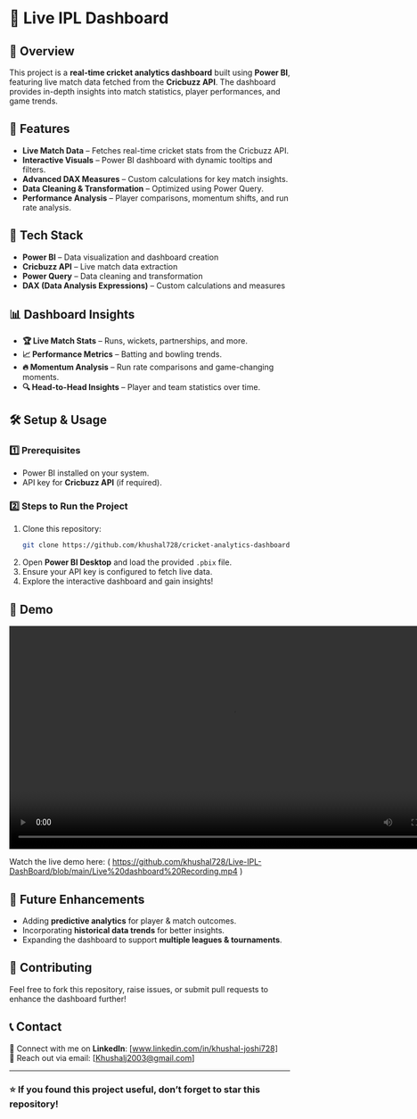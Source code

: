 # 🏏 Live IPL Dashboard

## 📌 Overview
This project is a **real-time cricket analytics dashboard** built using **Power BI**, featuring live match data fetched from the **Cricbuzz API**. The dashboard provides in-depth insights into match statistics, player performances, and game trends.

## 🚀 Features
- **Live Match Data** – Fetches real-time cricket stats from the Cricbuzz API.
- **Interactive Visuals** – Power BI dashboard with dynamic tooltips and filters.
- **Advanced DAX Measures** – Custom calculations for key match insights.
- **Data Cleaning & Transformation** – Optimized using Power Query.
- **Performance Analysis** – Player comparisons, momentum shifts, and run rate analysis.

## 🔧 Tech Stack
- **Power BI** – Data visualization and dashboard creation
- **Cricbuzz API** – Live match data extraction
- **Power Query** – Data cleaning and transformation
- **DAX (Data Analysis Expressions)** – Custom calculations and measures

## 📊 Dashboard Insights
- **🏆 Live Match Stats** – Runs, wickets, partnerships, and more.
- **📈 Performance Metrics** – Batting and bowling trends.
- **🔥 Momentum Analysis** – Run rate comparisons and game-changing moments.
- **🔍 Head-to-Head Insights** – Player and team statistics over time.

## 🛠️ Setup & Usage
### 1️⃣ Prerequisites
- Power BI installed on your system.
- API key for **Cricbuzz API** (if required).

### 2️⃣ Steps to Run the Project
1. Clone this repository:
   ```sh
   git clone https://github.com/khushal728/cricket-analytics-dashboard.git
   ```
2. Open **Power BI Desktop** and load the provided `.pbix` file.
3. Ensure your API key is configured to fetch live data.
4. Explore the interactive dashboard and gain insights!

## 🎥 Demo
<video width="800" controls>
  <source src="https://github.com/your-username/your-repo/issues/video-link.mp4" type="video/mp4">
</video>


Watch the live demo here: ( https://github.com/khushal728/Live-IPL-DashBoard/blob/main/Live%20dashboard%20Recording.mp4 )

## 📌 Future Enhancements
- Adding **predictive analytics** for player & match outcomes.
- Incorporating **historical data trends** for better insights.
- Expanding the dashboard to support **multiple leagues & tournaments**.

## 📩 Contributing
Feel free to fork this repository, raise issues, or submit pull requests to enhance the dashboard further!

## 📞 Contact
🔗 Connect with me on **LinkedIn**: [www.linkedin.com/in/khushal-joshi728]  
📧 Reach out via email: [Khushalj2003@gmail.com]

---

### ⭐ If you found this project useful, don’t forget to **star** this repository!
